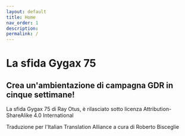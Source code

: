 ```yaml
---
layout: default
title: Home
nav_order: 1
description:
permalink: /
---
```


# La sfida Gygax 75
## Crea un'ambientazione di campagna GDR in cinque settimane!
La sfida Gygax 75 di Ray Otus, è rilasciato sotto licenza Attribution-ShareAlike 4.0 International

Traduzione per l'Italian Translation Alliance a cura di Roberto Bisceglie